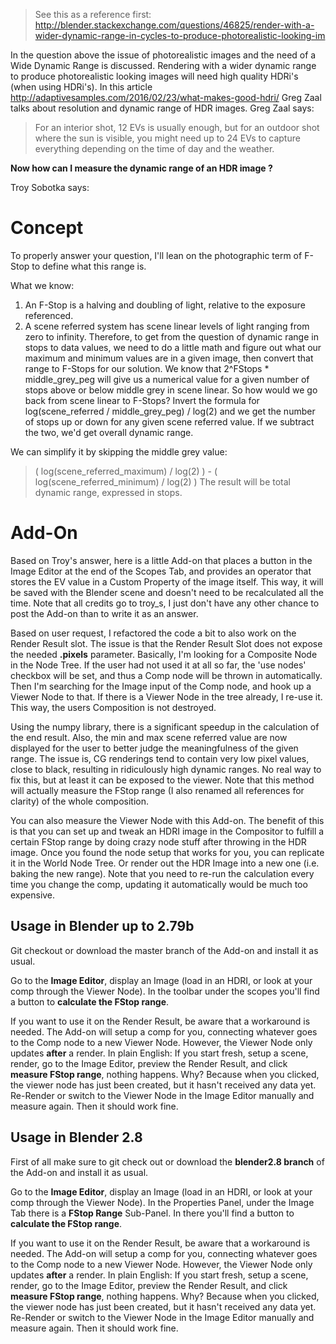 > See this as a reference first:
> http://blender.stackexchange.com/questions/46825/render-with-a-wider-dynamic-range-in-cycles-to-produce-photorealistic-looking-im

In the question above the issue of photorealistic images and the need of a Wide Dynamic Range is discussed. Rendering with a wider dynamic range to produce photorealistic looking images will need high quality HDRi's (when using HDRi's). In this article http://adaptivesamples.com/2016/02/23/what-makes-good-hdri/ Greg Zaal talks about resolution and dynamic range of HDR images. Greg Zaal says:

> For an interior shot, 12 EVs is usually enough, but for an outdoor shot where the sun is visible, you might need up to 24 EVs to capture everything depending on the time of day and the weather.

**Now how can I measure the dynamic range of an HDR image ?**

Troy Sobotka says:

# Concept
To properly answer your question, I'll lean on the photographic term of F-Stop to define what this range is.

What we know:
1) An F-Stop is a halving and doubling of light, relative to the exposure referenced.
2) A scene referred system has scene linear levels of light ranging from zero to infinity.
Therefore, to get from the question of dynamic range in stops to data values, we need to do a little math and figure out what our maximum and minimum values are in a given image, then convert that range to F-Stops for our solution.
We know that 2^FStops * middle_grey_peg will give us a numerical value for a given number of stops above or below middle grey in scene linear. So how would we go back from scene linear to F-Stops? Invert the formula for log(scene_referred / middle_grey_peg) / log(2) and we get the number of stops up or down for any given scene referred value.
If we subtract the two, we'd get overall dynamic range.

We can simplify it by skipping the middle grey value:
>( log(scene_referred_maximum) / log(2) ) - ( log(scene_referred_minimum) / log(2) )
The result will be total dynamic range, expressed in stops.


# Add-On
Based on Troy's answer, here is a little Add-on that places a button in the Image Editor at the end of the Scopes Tab, and provides an operator that stores the EV value in a Custom Property of the image itself. This way, it will be saved with the Blender scene and doesn't need to be recalculated all the time. Note that all credits go to troy_s, I just don't have any other chance to post the Add-on than to write it as an answer.

Based on user request, I refactored the code a bit to also work on the Render Result slot. The issue is that the Render Result Slot does not expose the needed **.pixels** parameter. Basically, I'm looking for a Composite Node in the Node Tree. If the user had not used it at all so far, the 'use nodes' checkbox will be set, and thus a Comp node will be thrown in automatically. Then I'm searching for the Image input of the Comp node, and hook up a Viewer Node to that. If there is a Viewer Node in the tree already, I re-use it. This way, the users Composition is not destroyed.

Using the numpy library, there is a significant speedup in the calculation of the end result. Also, the min and max scene referred value are now displayed for the user to better judge the meaningfulness of the given range. The issue is, CG renderings tend to contain very low pixel values, close to black, resulting in ridiculously high dynamic ranges. No real way to fix this, but at least it can be exposed to the viewer.
Note that this method will actually measure the FStop range (I also renamed all references for clarity) of the whole composition.

You can also measure the Viewer Node with this Add-on. The benefit of this is that you can set up and tweak an HDRI image in the Compositor to fulfill a certain FStop range by doing crazy node stuff after throwing in the HDR image. Once you found the node setup that works for you, you can replicate it in the World Node Tree. Or render out the HDR Image into a new one (i.e. baking the new range). Note that you need to re-run the calculation every time you change the comp, updating it automatically would be much too expensive.

## Usage in Blender up to 2.79b
Git checkout or download the master branch of the Add-on and install it as usual.

Go to the **Image Editor**, display an Image (load in an HDRI, or look at your comp through the Viewer Node). In the toolbar under the scopes you'll find a button to **calculate the FStop range**.

If you want to use it on the Render Result, be aware that a workaround is needed. The Add-on will setup a comp for you, connecting whatever goes to the Comp node to a new Viewer Node. However, the Viewer Node only updates **after** a render. In plain English: If you start fresh, setup a scene, render, go to the Image Editor, preview the Render Result, and click **measure FStop range**, nothing happens. Why? Because when you clicked, the viewer node has just been created, but it hasn't received any data yet. Re-Render or switch to the Viewer Node in the Image Editor manually and measure again. Then it should work fine.

## Usage in Blender 2.8
First of all make sure to git check out or download the **blender2.8 branch** of the Add-on and install it as usual.

Go to the **Image Editor**, display an Image (load in an HDRI, or look at your comp through the Viewer Node). In the Properties Panel, under the Image Tab there is a **FStop Range** Sub-Panel. In there you'll find a button to **calculate the FStop range**.

If you want to use it on the Render Result, be aware that a workaround is needed. The Add-on will setup a comp for you, connecting whatever goes to the Comp node to a new Viewer Node. However, the Viewer Node only updates **after** a render. In plain English: If you start fresh, setup a scene, render, go to the Image Editor, preview the Render Result, and click **measure FStop range**, nothing happens. Why? Because when you clicked, the viewer node has just been created, but it hasn't received any data yet. Re-Render or switch to the Viewer Node in the Image Editor manually and measure again. Then it should work fine.
